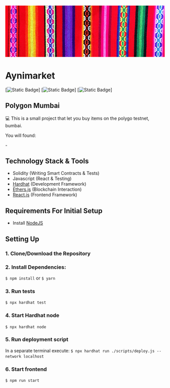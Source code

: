 ![](./public/Telar.jpg)


# Aynimarket
  [![Static Badge](https://img.shields.io/badge/React.js%20-%20blue)]
  [![Static Badge](https://img.shields.io/badge/Solidity%20-%20gray)]
  [![Static Badge](https://img.shields.io/badge/HardHat%20-%20yellow)]


## Polygon Mumbai 

💻 This is a small project that let you buy items on the polygo testnet, bumbai. 
<p>You will found:</p>
 - 

## Technology Stack & Tools

- Solidity (Writing Smart Contracts & Tests)
- Javascript (React & Testing)
- [Hardhat](https://hardhat.org/) (Development Framework)
- [Ethers.js](https://docs.ethers.io/v5/) (Blockchain Interaction)
- [React.js](https://reactjs.org/) (Frontend Framework)

## Requirements For Initial Setup
- Install [NodeJS](https://nodejs.org/en/)

## Setting Up
### 1. Clone/Download the Repository

### 2. Install Dependencies:
`$ npm install` or `$ yarn`

### 3. Run tests
`$ npx hardhat test`

### 4. Start Hardhat node
`$ npx hardhat node`

### 5. Run deployment script
In a separate terminal execute:
`$ npx hardhat run ./scripts/deploy.js --network localhost`

### 6. Start frontend
`$ npm run start`
